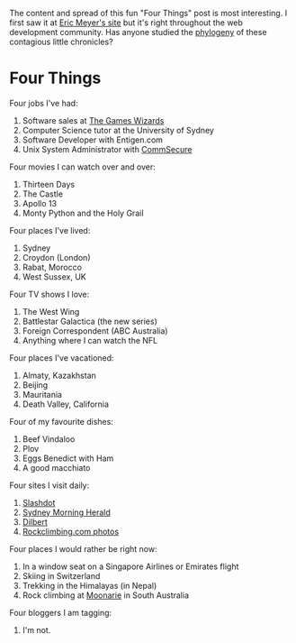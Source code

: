 <!--
.. title: Four Things
.. slug: 20060204four-things
.. date: 2006/02/04 19:33:29
.. spellcheck_exceptions: 
.. tags: 
.. link: 
.. description: 
-->


The content and spread of this fun "Four Things" post is most interesting. I first saw it at [Eric Meyer's site](http://meyerweb.com/eric/thoughts/2006/01/24/four-things/) but it's right throughout the web development community. Has anyone studied the [phylogeny](http://en.wikipedia.org/wiki/Phylogeny) of these contagious little chronicles?

Four Things
===========

Four jobs I've had:

1.  Software sales at [The Games Wizards](http://en.wikipedia.org/wiki/Gameswizards)
2.  Computer Science tutor at the University of Sydney
3.  Software Developer with Entigen.com
4.  Unix System Administrator with [CommSecure](http://www.commsecure.com.au)

Four movies I can watch over and over:

1.  Thirteen Days
2.  The Castle
3.  Apollo 13
4.  Monty Python and the Holy Grail

Four places I've lived:

1.  Sydney
2.  Croydon (London)
3.  Rabat, Morocco
4.  West Sussex, UK

Four TV shows I love:

1.  The West Wing
2.  Battlestar Galactica (the new series)
3.  Foreign Correspondent (ABC Australia)
4.  Anything where I can watch the NFL

Four places I've vacationed:

1.  Almaty, Kazakhstan
2.  Beijing
3.  Mauritania
4.  Death Valley, California

Four of my favourite dishes:

1.  Beef Vindaloo
2.  Plov
3.  Eggs Benedict with Ham
4.  A good macchiato

Four sites I visit daily:

1.  [Slashdot](http://slashdot.org)
2.  [Sydney Morning Herald](http://www.smh.com.au)
3.  [Dilbert](http://www.dilbert.com)
4.  [Rockclimbing.com photos](http://www.rockclimbing.com/photos/)

Four places I would rather be right now:

1.  In a window seat on a Singapore Airlines or Emirates flight
2.  Skiing in Switzerland
3.  Trekking in the Himalayas (in Nepal)
4.  Rock climbing at [Moonarie](http://www.thecrag.com/climbing/australia/moonarie) in South Australia

Four bloggers I am tagging:

1.  I'm not.

